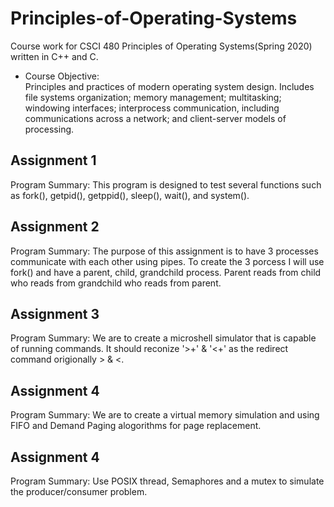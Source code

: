 # Principles-of-Operating-Systems
Course work for CSCI 480 Principles of Operating Systems(Spring 2020) written in C++ and C.
* Course Objective: </br>
  <t>Principles and practices of modern operating system design. Includes file systems organization; memory management; multitasking; windowing interfaces; interprocess communication, including communications across a network; and client-server models of processing.

## Assignment 1 </br>

Program Summary: This program is designed to test several functions
  such as fork(), getpid(), getppid(), sleep(),
  wait(), and system().

## Assignment 2 </br>

Program Summary: The purpose of this assignment
  is to have 3 processes communicate with each other
  using pipes. To create the 3 porcess I will use 
  fork() and have a parent, child, grandchild process.
  Parent reads from child who reads from grandchild
  who reads from parent. 

## Assignment 3 </br>

Program Summary: We are to create a microshell
  simulator that is capable of running commands.
  It should reconize '>+' & '<+' as the redirect
  command origionally > & <.

## Assignment 4 </br>

Program Summary: We are to create a virtual
  memory simulation and using FIFO and Demand Paging alogorithms for
  page replacement. 

## Assignment 4 </br>

Program Summary: Use POSIX thread, Semaphores 
  and a mutex to simulate the producer/consumer 
 problem.
